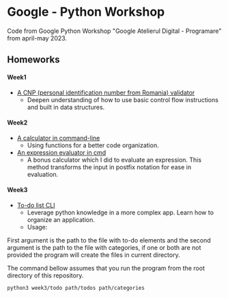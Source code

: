 # Google - Python Workshop

Code from Google Python Workshop "Google Atelierul Digital - Programare" from
april-may 2023.

## Homeworks

#### Week1

- [A CNP (personal identification number from Romania) validator](week1/homework1/cnp_validator.py)
    * Deepen understanding of how to use basic control flow instructions and
      built in data structures.

#### Week2

- [A calculator in command-line](week2/homework1/basic_calculator.py)
    * Using functions for a better code organization.
- [An expression evaluator in cmd](week2/homework1/expression_evaluator.py)
    * A bonus calculator which I did to evaluate an expression. This method
      transforms the input in postfix notation for ease in evaluation.

#### Week3

- [To-do list CLI](week3/todo)
    * Leverage python knowledge in a more complex app. Learn how to organize an
      application.
    * Usage: 

First argument is the path to the file with to-do elements and the second 
argument is the path to the file with categories, if one or both are not 
provided the program will create the files in current directory.

The command bellow assumes that you run the program from the root directory of
this repository.

```shell
python3 week3/todo path/todos path/categories
```
